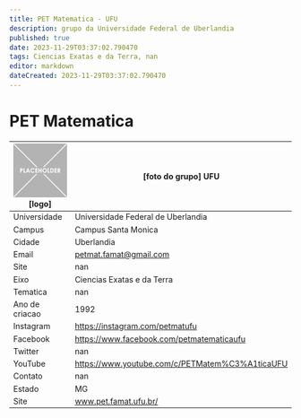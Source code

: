 ```yaml
---
title: PET Matematica - UFU
description: grupo da Universidade Federal de Uberlandia
published: true
date: 2023-11-29T03:37:02.790470
tags: Ciencias Exatas e da Terra, nan
editor: markdown
dateCreated: 2023-11-29T03:37:02.790470
---
```


# PET Matematica


| ![placeholder.png](/placeholder.png) [logo] | [foto do grupo] UFU         |
| ------------------------------------------- | ------------------------------------------------- |
| Universidade                                | Universidade Federal de Uberlandia      |
| Campus                                      | Campus Santa Monica            |
| Cidade                                      | Uberlandia             |
| Email                                       | petmat.famat@gmail.com             |
| Site                                        | nan              |
| Eixo                                        | Ciencias Exatas e da Terra              |
| Tematica                                    | nan          |
| Ano de criacao                              | 1992        |
| Instagram                                   | https://instagram.com/petmatufu         |
| Facebook                                    | https://www.facebook.com/petmatematicaufu          |
| Twitter                                     | nan           |
| YouTube                                     | https://www.youtube.com/c/PETMatem%C3%A1ticaUFU           |
| Contato                                     | nan         |
| Estado                                      |  MG            |
| Site                                        | www.pet.famat.ufu.br/ |
